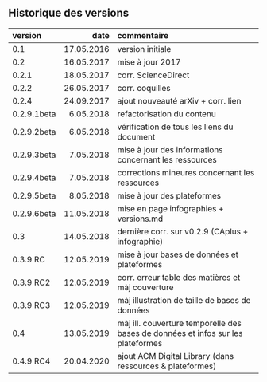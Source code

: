 ## Historique des versions

| version | date | commentaire |
| :-- | ---------: | :--------------- |
| 0.1 | 17.05.2016 | version initiale |
| 0.2 | 16.05.2017 | mise à jour 2017 |
| 0.2.1 | 18.05.2017 | corr. ScienceDirect |
| 0.2.2 | 26.05.2017 | corr. coquilles |
| 0.2.4 | 24.09.2017 | ajout nouveauté arXiv + corr. lien |
| 0.2.9.1beta | 6.05.2018 | refactorisation du contenu |
| 0.2.9.2beta | 6.05.2018 | vérification de tous les liens du document |
| 0.2.9.3beta | 7.05.2018 | mise à jour des informations concernant les ressources |
| 0.2.9.4beta | 7.05.2018 | corrections mineures concernant les ressources |
| 0.2.9.5beta | 8.05.2018 | mise à jour des plateformes |
| 0.2.9.6beta | 11.05.2018 | mise en page infographies + versions.md |
| 0.3 | 14.05.2018 | dernière corr. sur v0.2.9 (CAplus + infographie) |
| 0.3.9 RC | 12.05.2019 | mise à jour bases de données et plateformes |
| 0.3.9 RC2 | 12.05.2019 | corr. erreur table des matières et màj couverture |
| 0.3.9 RC3 | 12.05.2019 | màj illustration de taille de bases de données |
| 0.4 | 13.05.2019 | màj ill. couverture temporelle des bases de données et infos sur les plateformes |
| 0.4.9 RC4 | 20.04.2020 | ajout ACM Digital Library (dans ressources & plateformes) |
